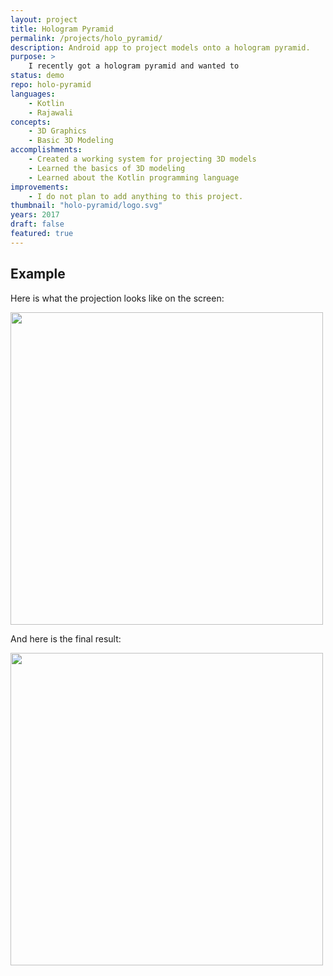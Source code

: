 ```yaml
---
layout: project
title: Hologram Pyramid
permalink: /projects/holo_pyramid/
description: Android app to project models onto a hologram pyramid.
purpose: >
    I recently got a hologram pyramid and wanted to
status: demo
repo: holo-pyramid
languages:
    - Kotlin
    - Rajawali
concepts:
    - 3D Graphics
    - Basic 3D Modeling
accomplishments:
    - Created a working system for projecting 3D models
    - Learned the basics of 3D modeling
    - Learned about the Kotlin programming language
improvements:
    - I do not plan to add anything to this project.
thumbnail: "holo-pyramid/logo.svg"
years: 2017
draft: false
featured: true
---
```


## Example

Here is what the projection looks like on the screen:

<img src="{{site-url}}/images/holo-pyramid/train_screen.png" width="500px" />

And here is the final result:

<img src="{{site-url}}/images/holo-pyramid/train_projection.jpg" width="500px" />
